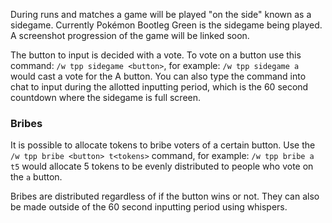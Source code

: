 During runs and matches a game will be played "on the side" known as a sidegame. Currently Pokémon Bootleg Green is the sidegame being played. A screenshot progression of the game will be linked soon.

The button to input is decided with a vote. To vote on a button use this command: `/w tpp sidegame <button>`, for example: `/w tpp sidegame a` would cast a vote for the A button. You can also type the command into chat to input during the allotted inputting period, which is the 60 second countdown where the sidegame is full screen.

### Bribes

It is possible to allocate tokens to bribe voters of a certain button. Use the `/w tpp bribe <button> t<tokens>` command, for example: `/w tpp bribe a t5` would allocate 5 tokens to be evenly distributed to people who vote on the `a` button.

Bribes are distributed regardless of if the button wins or not. They can also be made outside of the 60 second inputting period using whispers.